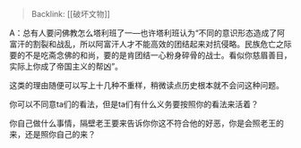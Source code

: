 > Backlink: [[破坏文物]]

A：总有人要问佛教怎么塔利班了一—也许塔利班认为“不同的意识形态造成了阿富汗的割裂和战乱，所以阿富汗人才不能高效的团结起来对抗侵略。民族危亡之际要的不是吃斋念佛的和尚，要的是肯团结一心粉身碎骨的战士。看似你慈眉善目，实际上你成了帝国主义的帮凶”。

这类的理由随便可以写上十几种不重样，稍微读点历史根本就不会问这种问题。

你可以不同意ta们的看法，但是ta们有什么义务要按照你的看法来活着？

你自己做什么事情，隔壁老王要来告诉你你这不符合他的好恶，你是会照老王的来，还是照你自己的来？
